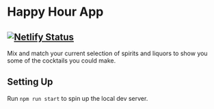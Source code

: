 # Happy Hour App
[![Netlify Status](https://api.netlify.com/api/v1/badges/870a6547-2201-48c6-820a-123ac834c88b/deploy-status)](https://app.netlify.com/sites/happy-hour/deploys)
---
Mix and match your current selection of spirits and liquors to show you some of the cocktails you could make.

## Setting Up
Run `npm run start` to spin up the local dev server.